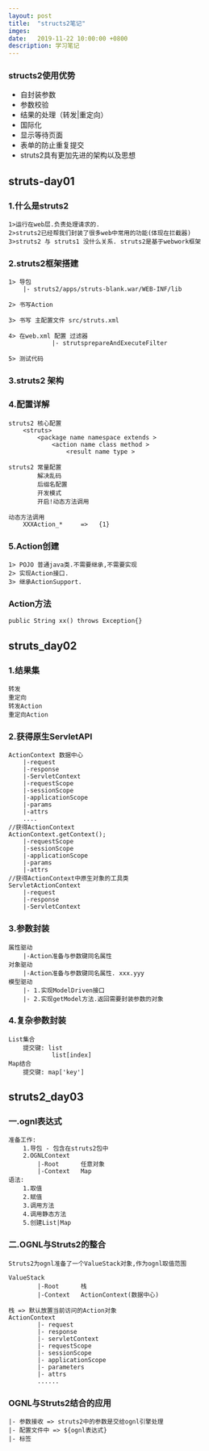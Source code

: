 ```yaml
---
layout: post
title:  "structs2笔记"
imges: 
date:   2019-11-22 10:00:00 +0800
description: 学习笔记
---
```


### structs2使用优势
* 自封装参数
* 参数校验
* 结果的处理（转发|重定向）
* 国际化
* 显示等待页面
* 表单的防止重复提交    
* struts2具有更加先进的架构以及思想 

## struts-day01

### 1.什么是struts2
	1>运行在web层.负责处理请求的.
	2>struts2已经帮我们封装了很多web中常用的功能(体现在拦截器)
	3>struts2 与 struts1 没什么关系. struts2是基于webwork框架
	
### 2.struts2框架搭建
	1> 导包 
		|- struts2/apps/struts-blank.war/WEB-INF/lib
	
	2> 书写Action
	
	3> 书写 主配置文件 src/struts.xml
	
	4> 在web.xml 配置 过滤器
				|- strutsprepareAndExecuteFilter

    5> 测试代码		
	
### 3.struts2 架构


### 4.配置详解
	struts2 核心配置
		<struts>
			<package name namespace extends >
				<action name class method >
					<result name type >
		
	struts2 常量配置
			解决乱码
			后缀名配置
			开发模式
			开启!动态方法调用
	
	动态方法调用
		XXXAction_*		=>   {1} 
	
### 5.Action创建
	1> POJO 普通java类.不需要继承,不需要实现
	2> 实现Action接口. 
	3> 继承ActionSupport.
	
 ### Action方法
	public String xx() throws Exception{}
	

## struts_day02

### 1.结果集
	转发
	重定向
	转发Action
	重定向Action

### 2.获得原生ServletAPI
	ActionContext 数据中心
		|-request
		|-response
		|-ServletContext
		|-requestScope
		|-sessionScope
		|-applicationScope
		|-params
		|-attrs
		....
	//获得ActionContext
	ActionContext.getContext();	
		|-requestScope
		|-sessionScope
		|-applicationScope
		|-params
		|-attrs
	//获得ActionContext中原生对象的工具类
	ServletActionContext
		|-request
		|-response
		|-ServletContext
	
### 3.参数封装
	属性驱动
		|-Action准备与参数键同名属性
	对象驱动
		|-Action准备与参数键同名属性. xxx.yyy
	模型驱动
		|- 1.实现ModelDriven接口
		|- 2.实现getModel方法.返回需要封装参数的对象
		
### 4.复杂参数封装
	List集合
		提交键: list		
				list[index]
	Map结合
		提交键: map['key']
				

## struts2_day03


### 一.ognl表达式
	准备工作:
		1.导包 - 包含在struts2包中
		2.OGNLContext
			|-Root		任意对象
			|-Context	Map
	语法:
		1.取值
		2.赋值
		3.调用方法
		4.调用静态方法
		5.创建List|Map
		
### 二.OGNL与Struts2的整合
	
	Struts2为ognl准备了一个ValueStack对象,作为ognl取值范围
	
	ValueStack
			|-Root		栈
			|-Context   ActionContext(数据中心)
	
	栈 => 默认放置当前访问的Action对象
	ActionContext 
			|- request
			|- response
			|- servletContext
			|- requestScope
			|- sessionScope
			|- applicationScope
			|- parameters
			|- attrs
			......
			
### OGNL与Struts2结合的应用
	|- 参数接收 => struts2中的参数是交给ognl引擎处理
	|- 配置文件中 => ${ognl表达式}
	|- 标签
	
	









